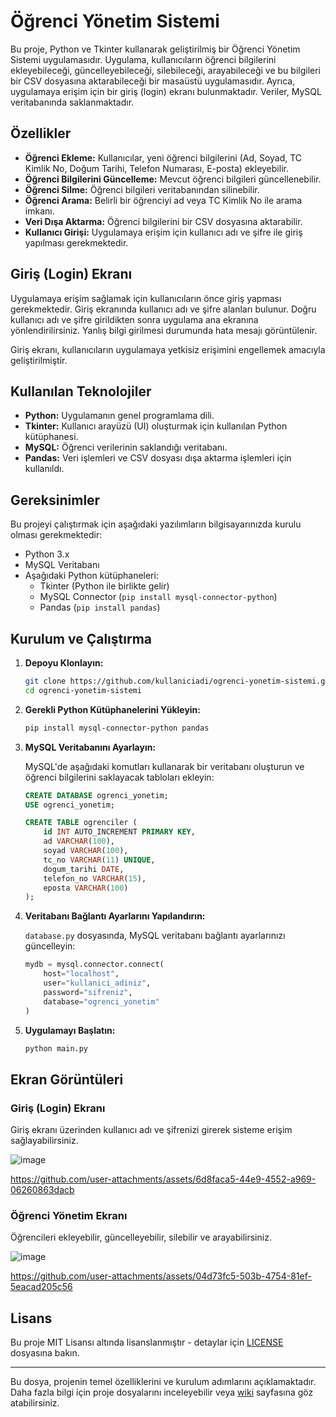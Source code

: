 # Öğrenci Yönetim Sistemi

Bu proje, Python ve Tkinter kullanarak geliştirilmiş bir Öğrenci Yönetim Sistemi uygulamasıdır. Uygulama, kullanıcıların öğrenci bilgilerini ekleyebileceği, güncelleyebileceği, silebileceği, arayabileceği ve bu bilgileri bir CSV dosyasına aktarabileceği bir masaüstü uygulamasıdır. Ayrıca, uygulamaya erişim için bir giriş (login) ekranı bulunmaktadır. Veriler, MySQL veritabanında saklanmaktadır.

## Özellikler

- **Öğrenci Ekleme:** Kullanıcılar, yeni öğrenci bilgilerini (Ad, Soyad, TC Kimlik No, Doğum Tarihi, Telefon Numarası, E-posta) ekleyebilir.
- **Öğrenci Bilgilerini Güncelleme:** Mevcut öğrenci bilgileri güncellenebilir.
- **Öğrenci Silme:** Öğrenci bilgileri veritabanından silinebilir.
- **Öğrenci Arama:** Belirli bir öğrenciyi ad veya TC Kimlik No ile arama imkanı.
- **Veri Dışa Aktarma:** Öğrenci bilgilerini bir CSV dosyasına aktarabilir.
- **Kullanıcı Girişi:** Uygulamaya erişim için kullanıcı adı ve şifre ile giriş yapılması gerekmektedir.

## Giriş (Login) Ekranı

Uygulamaya erişim sağlamak için kullanıcıların önce giriş yapması gerekmektedir. Giriş ekranında kullanıcı adı ve şifre alanları bulunur. Doğru kullanıcı adı ve şifre girildikten sonra uygulama ana ekranına yönlendirilirsiniz. Yanlış bilgi girilmesi durumunda hata mesajı görüntülenir.

Giriş ekranı, kullanıcıların uygulamaya yetkisiz erişimini engellemek amacıyla geliştirilmiştir.

## Kullanılan Teknolojiler

- **Python:** Uygulamanın genel programlama dili.
- **Tkinter:** Kullanıcı arayüzü (UI) oluşturmak için kullanılan Python kütüphanesi.
- **MySQL:** Öğrenci verilerinin saklandığı veritabanı.
- **Pandas:** Veri işlemleri ve CSV dosyası dışa aktarma işlemleri için kullanıldı.

## Gereksinimler

Bu projeyi çalıştırmak için aşağıdaki yazılımların bilgisayarınızda kurulu olması gerekmektedir:

- Python 3.x
- MySQL Veritabanı
- Aşağıdaki Python kütüphaneleri:
  - Tkinter (Python ile birlikte gelir)
  - MySQL Connector (`pip install mysql-connector-python`)
  - Pandas (`pip install pandas`)

## Kurulum ve Çalıştırma

1. **Depoyu Klonlayın:**
    ```bash
    git clone https://github.com/kullaniciadi/ogrenci-yonetim-sistemi.git
    cd ogrenci-yonetim-sistemi
    ```

2. **Gerekli Python Kütüphanelerini Yükleyin:**
    ```bash
    pip install mysql-connector-python pandas
    ```

3. **MySQL Veritabanını Ayarlayın:**

   MySQL'de aşağıdaki komutları kullanarak bir veritabanı oluşturun ve öğrenci bilgilerini saklayacak tabloları ekleyin:

    ```sql
    CREATE DATABASE ogrenci_yonetim;
    USE ogrenci_yonetim;

    CREATE TABLE ogrenciler (
        id INT AUTO_INCREMENT PRIMARY KEY,
        ad VARCHAR(100),
        soyad VARCHAR(100),
        tc_no VARCHAR(11) UNIQUE,
        dogum_tarihi DATE,
        telefon_no VARCHAR(15),
        eposta VARCHAR(100)
    );
    ```

4. **Veritabanı Bağlantı Ayarlarını Yapılandırın:**

   `database.py` dosyasında, MySQL veritabanı bağlantı ayarlarınızı güncelleyin:

    ```python
    mydb = mysql.connector.connect(
        host="localhost",
        user="kullanici_adiniz",
        password="sifreniz",
        database="ogrenci_yonetim"
    )
    ```

5. **Uygulamayı Başlatın:**
    ```bash
    python main.py
    ```

## Ekran Görüntüleri

### Giriş (Login) Ekranı

Giriş ekranı üzerinden kullanıcı adı ve şifrenizi girerek sisteme erişim sağlayabilirsiniz.

![image](https://github.com/user-attachments/assets/a0a847f2-15d5-4a46-ac40-0f6a0bf52f6c)

https://github.com/user-attachments/assets/6d8faca5-44e9-4552-a969-06260863dacb


### Öğrenci Yönetim Ekranı

Öğrencileri ekleyebilir, güncelleyebilir, silebilir ve arayabilirsiniz.

![image](https://github.com/user-attachments/assets/b31b8ffd-da43-44c3-86bc-e569d8a417d6)


https://github.com/user-attachments/assets/04d73fc5-503b-4754-81ef-5eacad205c56



## Lisans

Bu proje MIT Lisansı altında lisanslanmıştır - detaylar için [LICENSE](LICENSE) dosyasına bakın.

---

Bu dosya, projenin temel özelliklerini ve kurulum adımlarını açıklamaktadır. Daha fazla bilgi için proje dosyalarını inceleyebilir veya [wiki](https://github.com/kullaniciadi/ogrenci-yonetim-sistemi/wiki) sayfasına göz atabilirsiniz.
